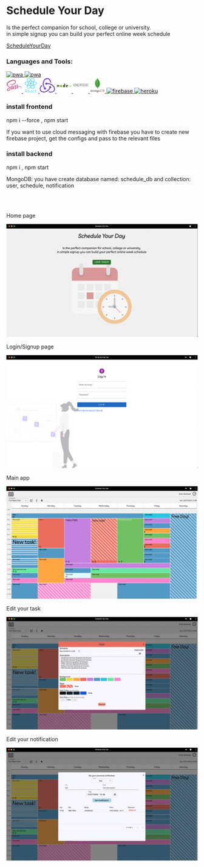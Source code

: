    <h1 align="left">Schedule Your Day</h1>
   <p >
      Is the perfect companion for school, college or university. <br>
      in simple signup you can build your perfect online week schedule
   </p>

   <a target="_blank" rel="noreferrer" href="https://schedule-your-day.herokuapp.com/">ScheduleYourDay</a>  

   <h3 align="left">Languages and Tools:</h3>
   <p align="left">
    <a href="" target="_blank" rel="noreferrer"> <img
            src="https://upload.wikimedia.org/wikipedia/commons/thumb/d/d5/Progressive_Web_Apps_Logo.svg/220px-Progressive_Web_Apps_Logo.svg.png" alt="pwa"
            width="80" height="40" />
      </a>
    <a href="" target="_blank" rel="noreferrer"> <img
            src="https://www.seekpng.com/png/small/941-9417062_web-push-notification-delivery-platform-for-web-and.png" alt="pwa"
            width="40" height="40" />
      </a> <br/>
   <a href="https://sass-lang.com" target="_blank" rel="noreferrer"> <img
            src="https://raw.githubusercontent.com/devicons/devicon/master/icons/sass/sass-original.svg" alt="sass"
            width="40" height="40" />
      </a>
         <a href="https://reactjs.org/" target="_blank" rel="noreferrer"> <img
            src="https://raw.githubusercontent.com/devicons/devicon/master/icons/react/react-original-wordmark.svg"
            alt="react" width="40" height="40" />
      </a>
       <a href="https://redux.js.org" target="_blank" rel="noreferrer">
         <img src="https://raw.githubusercontent.com/devicons/devicon/master/icons/redux/redux-original.svg" alt="redux"
            width="40" height="40" />
      </a>
      <a href="https://nodejs.org" target="_blank" rel="noreferrer">
         <img src="https://raw.githubusercontent.com/devicons/devicon/master/icons/nodejs/nodejs-original-wordmark.svg"
            alt="nodejs" width="40" height="40" />
      </a>
       <a href="https://expressjs.com" target="_blank" rel="noreferrer"> <img
            src="https://raw.githubusercontent.com/devicons/devicon/master/icons/express/express-original-wordmark.svg"
            alt="express" width="40" height="40" />
      </a>
      <a href="https://www.mongodb.com/" target="_blank" rel="noreferrer"> <img
            src="https://raw.githubusercontent.com/devicons/devicon/master/icons/mongodb/mongodb-original-wordmark.svg"
            alt="mongodb" width="40" height="40" />
      </a>
      <a href="https://firebase.google.com/" target="_blank" rel="noreferrer"> <img
            src="https://www.vectorlogo.zone/logos/firebase/firebase-icon.svg" alt="firebase" width="40" height="40" />
      </a>
           <a href="https://heroku.com" target="_blank" rel="noreferrer"> <img
            src="https://www.vectorlogo.zone/logos/heroku/heroku-icon.svg" alt="heroku" width="40" height="40" />
      </a>
   </p>
      <h3 align="left">install frontend</h3>
     <p > npm i --force , npm start </p>
    <p > If you want to use cloud messaging with firebase you have to create new firebase project, get the configs and pass to the relevant files </p>
    <h3 align="left">install backend</h3>
    <p > npm i , npm start </p>
    <p > MongoDB: you have create database named: schedule_db and collection: user, schedule, notification </p>
     <br/>
 <br/>

   <p align="left">Home page<p/>
   <img src="./src/assets/imgs/1.png" alt="" />
 <br/>
   <p align="left">Login/Signup page<p/>
   <img src="./src/assets/imgs/2.png" alt="" />
   <br/>
   <p align="left">Main app<p/>
   <img src="./src/assets/imgs/3.png" alt=""  />
   <br/>
   <p align="left">Edit your task<p/>
   <img src="./src/assets/imgs/4.png" alt="" />
   <br/>
   <p align="left">Edit your notification<p/>
   <img src="./src/assets/imgs/5.png" alt=""  />
